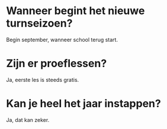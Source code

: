 # Wanneer begint het nieuwe turnseizoen?

Begin september, wanneer school terug start.

# Zijn er proeflessen?

Ja, eerste les is steeds gratis.

# Kan je heel het jaar instappen?

Ja, dat kan zeker.
